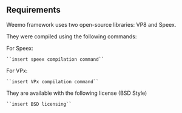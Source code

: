 ## Requirements

Weemo framework uses two open-source libraries: VP8 and Speex. 

They were compiled using the following commands: 

For Speex:

    ``insert speex compilation command``


For VPx:

    ``insert VPx compilation command``
  

They are available with the following license (BSD Style)

    ``insert BSD licensing``
